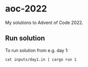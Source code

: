 # aoc-2022

My solutions to Advent of Code 2022.

## Run solution

To run solution from e.g. day 1:

    cat inputs/day1.in | cargo run 1
